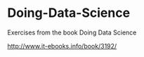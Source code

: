 Doing-Data-Science
==================

Exercises from the book Doing Data Science

http://www.it-ebooks.info/book/3192/
